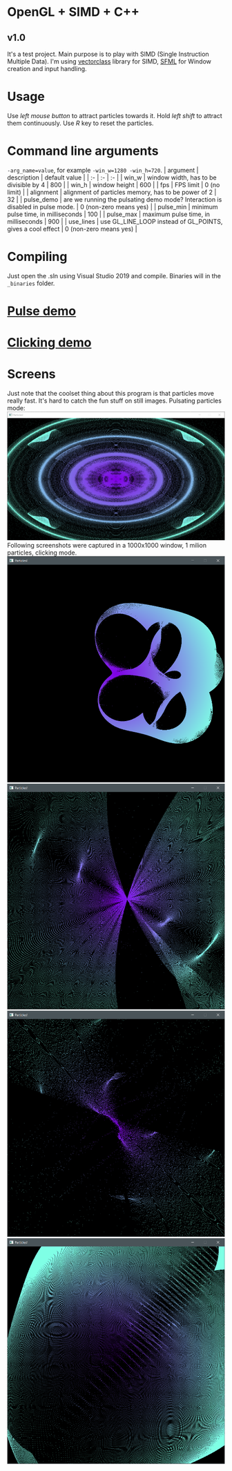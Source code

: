 # OpenGL + SIMD + C++
## v1.0
It's a test project. Main purpose is to play with SIMD (Single Instruction Multiple Data). I'm using [vectorclass](https://github.com/vectorclass) library for SIMD, [SFML](https://github.com/sfml/sfml) for Window creation and input handling. 
# **Usage**
Use *left mouse button* to attract particles towards it. Hold *left shift* to attract them continuously. Use *R* key to reset the particles.
# **Command line arguments**
`-arg_name=value`, for example `-win_w=1280 -win_h=720`.
| argument  |  description | default value |
| :-  |  :- | :- |
| win_w  | window width, has to be divisible by 4 | 800 |
| win_h  | window height | 600 |
| fps  | FPS limit | 0 (no limit) |
| alignment  | alignment of particles memory, has to be power of 2 | 32 |
| pulse_demo | are we running the pulsating demo mode? Interaction is disabled in pulse mode. | 0 (non-zero means yes) |
| pulse_min | minimum pulse time, in milliseconds | 100 |
| pulse_max | maximum pulse time, in milliseconds | 900 |
| use_lines | use GL_LINE_LOOP instead of GL_POINTS, gives a cool effect | 0 (non-zero means yes) |


# Compiling
Just open the .sln using Visual Studio 2019 and compile. Binaries will in the `_binaries` folder.

# [Pulse demo](https://youtu.be/V5rohV-xLDM)
# [Clicking demo](https://youtu.be/A0FwfGXOCbs)
# Screens
Just note that the coolset thing about this program is that particles move really fast. It's hard to catch the fun stuff on still images. 
Pulsating particles mode:
![](_img/ss_0.png)
Following screenshots were captured in a 1000x1000 window, 1 milion particles, clicking mode.
![](_img/ss_1.png)
![](_img/ss_2.png)
![](_img/ss_3.png)
![](_img/ss_4.png)